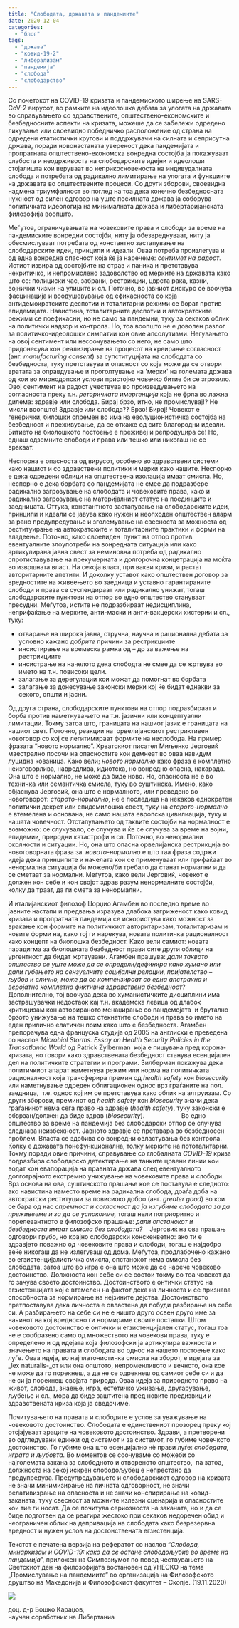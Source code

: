 ```yaml
---
title: "Слободата, државата и пандемиите"
date: 2020-12-04
categories: 
  - "блог"
tags: 
  - "држава"
  - "ковид-19-2"
  - "либерализам"
  - "пандемија"
  - "слобода"
  - "слободарство"
---
```


Со почетокот на COVID-19 кризата и пандемиското ширење на SARS-CoV-2 вирусот, во рамките на идеолошка дебата за улогата на државата во справувањето со здравствените, општествено-економските и безбедносните аспекти на кризата, можеше да се забележи одредено ликување или своевидно победничко расположение од страна на одредени етатистички кругови и поддржувачи на силната и сеприсутна држава, поради новонастаната увереност дека пандемијата и пропратната општествено-економска вонредна состојба ја покажуваат слабоста и неодрживоста на слободарските идејни и идеолоши стојалишта кои веруваат во неприкосновеноста на индивудалната слобода и потребата од радикално лимитирање на улогата и функциите на државата во општествените процеси. Со други зборови, своевидна надмена триумфалност во поглед на тоа дека конечно безбедносната нужност од силен одговор на уште посилната држава ја соборува политичката идеологија на минималната држава и либертаријанската филозофија воопшто.

Меѓутоа, ограничувањата на човековите права и слободи за време на пандемиските вонредни состојби, ниту ја обезвреднуваат, ниту ја обесмислуваат потребата од константно застапување на слободарските идеи, принципи и идеали. Оваа потреба произлегува и од една вонредна опасност која ќе ја наречеме: _сентимет на радост_. Истиот извира од состојбите на страв и паника и претставува некритичко, и непромислено задоволство од мерките на државата како што се: полициски час, забрани, рестрикции, цврста рака, казни, војнички чизми на улиците и сл. Поточно, во јавниот дискурс се воочува фасцинација и воодушевување од ефикасноста со која антидемократските деспотии и тоталитарни режими се борат против епидемијата. Навистина, тоталитарните деспотии и автократските режими се поефикасни, но не само за пандемии, туку за секаков облик на политички надзор и контрола. Но, тоа воопшто не е доволен разлог за политичко-идеолошки симпатии кон овие апсолутизми. Негувањето на овој сентимент или несоочувањето со него, не само што придонесува кон реализирање на процесот на креирање согласност (анг. _manufacturing consent_) за супституцијата на слободата со безбедноста, туку претставува и опасност со која може да се отвори вратата за оправдување и проголтување на 'мерки' на големата држава од кои во мирнодопски услови пристојно човечко битие би се згрозило. Овој сентимент на радост учествува во произведувањето на согласноста преку т.н. _реторичката имергенција_ која не фрла во лажна дилема: здравје или слобода. Бирај брзо, итно, не промислувај!? Не мисли воопшто! Здравје или слобода?? Брзо! Бирај! Човекот е генерички, билошки спремен во има на еволуционистичка состојба на безбедност и преживување, да се откаже од сите благородни идеали. Битието на биолошкото постоење е преживеј и репродуцира се! Но, еднаш одземните слободи и права или тешко или никогаш не се враќаат. 

Неспорна е опасноста од вирусот, особено во здравствени системи како нашиот и со здравствени политики и мерки како нашите. Неспорно е дека одредени облици на општествена изолација имаат смисла. Но, неспорно е дека борбата со пандемијата не смее да подразбере радикално загрозување на слободата и човековите права, како и радикално загрозување на материјалниот статус на поединците и заедницата. Оттука, константното застапување на слободарските идеи, принципи и идеали се јавува како нужен и неопходен општествен аларм за рано предупредување и зголемување на свесноста за можноста од реституирање на автократските и тоталитарните практики и форми на владеење. Поточно, како своевиден  пункт на отпор против евентуалните злоупотреби на вонредната ситуација или како артикулирана јавна свест за неминовна потреба од радикално спротиставување на прекумерната и долгорочна концетрација на моќта во извршната власт. На секоја власт, при вакви кризи, и растат авторитарните апетити. И доколку уставот како општествен договор за вредностите на живеењето во заедница и уставно гарантираните слободи и права се суспендираат или радикално унижат, тогаш слободарските пунктови на отпор во едно општество стануваат пресудни. Меѓутоа, истите не подразбираат недисциплина, неприфаќање на мерките, анти-маски и анти-вакцерски хистерии и сл.,  туку: 

- отварање на широка јавна, стручна, научна и рационална дебата за условно кажано _добрите_ причини за рестрикциите
- инсистирање на времеска рамка од – до за важење на рестрикциите
- инсистрање на начелото дека слободта не смее да се жртвува во името на т.н. повисоки цели. 
- залагање за дерегулации кои можат да помогнат во борбата
- залагање за донесување законски мерки кој ќе бидат еднакви за секого, општи и јасни. 

Од друга страна, слободарските пунктови на отпор подразбираат и борба против наметнувањето на т.н. јазични или концептуални лимитации. Токму затоа што, границата на нашиот јазик е границата на нашиот свет. Поточно, реакции на  орвелијанскиот рестриктивен новоговор со кој се легитимираат формите на неслобода. На пример фразата “новото нормално”. Хрватскиот писател Миљенко Јерговиќ маестрално посочи на опасностите кои демнеат во оваа навидум луцидна кованица. Како вели; _новото нормално_ како фраза е комплетно неизговорлива, навредлива, идиотска, но вонредно опасна, накарада. Она што е нормално, не може да биде ново. Но, опасноста не е во техничка или семантичка смисла, туку во суштинска. Имено, како објаснува Јерговиќ, она што е нормалното, или преведено во новоговорот: _старото-нормално_, не е последица на некаков еднократен политички декрет или епидемилошка свест, туку на _старото-нормално_ е втемелена и основана, не само нашата европска цивилиација, туку и нашата човечност. Отстапувањето од таквите состојби на нормалност е возможно: се случувало, се случува и ќе се случува за време на војни, епидемии, природни катастрофи и сл. Поточно, во ненормални околности и ситуации. Но, она што опасна орвелијанска рестрикција во новоговорната фраза за  _новото-нормално_ е што таа фраза содржи идеја дека принципите и начелата кои се применуваат или прифаќаат во ненормална ситуација би можело/би требало да станат нормални и да се сметаат за нормални. Меѓутоа, како вели Јерговиќ, човекот е должен кон себе и кон својот здрав разум ненормалните состојби, колку да траат, да ги смета за ненормални.

И италијанскиот филозоф Џорџио Агамбен во последно време во јавните настапи и предвања изразува длабока загриженост како ковид кризата и пропратната пандемија се искористува како можност за враќање кон формите на политичкиот авторитаризам, тоталитаризам и новите форми на, како тој ги нарекува, новата политичка рационалност како концепт на биолошка безбедност. Како вели самиот: новата парадигма за биолошката безбедност прави сите други облици на ургентност да бидат жртвувани. Агамбен прашува: _дали таквото општество се уште може да се определи/дефинира како хумано или дали губењето на сензуелните социјални релации, пријателство – љубов и слично, може да се компензираат со една апстракна и веројатно комплетно фиктивна здравствена безбедност_? Дополнително, тој воочува дека во хуманистичките дисциплини има застрашувачки недостаок кај т.н. академска левица од длабок критицизам кон авторираното менаџирање со пандемојата  и брутално брзото унижување на тешко стекнатите слободи и права во името на еден прилично елатичен поим како што е безбедноста. Агамбен препорачува една француска студија од 2005 на англиски е преведена со наслов _Microbial Storms. Essay on Health Security Policies in the Transatlantic World_ од Patrick Zylberman  која е пишувана пред корона-кризата, но говори како здравствената безбедност станува есенцијален дел на политичките стратегии и програми. Зилберман покажува дека политичкиот апарат наметнува режим или норма на политичката рационалност која трансферира премин од _health safety_ кон _biosecurity_ или наметнување одреден облигационен однос врз граѓаните на пол. заедница,  т.е. однос кој им се претставува како облик на алтруизам. Со други зборови, преминот од _health safety_ кон _biosecurity_ значи дека граѓанинот нема сега право на здравје (_health safety_), туку законски е обврзан/должен да биде здрав (_biosecurity_).                     Во едно општество за време на пандемија без слободарски отпор се случува следнава неизбежност. Јавното здравје се претавара во безбедносен проблем. Власта се здобива со вонредни овластувања без контрола. Колку е државата понефункционална, толку мерките на пототалитарни. Токму поради овие причини, справување со глобалната _COVID-19_ криза подразбира слободарско детектирање на танките црвени линии кои водат кон евапорација на правната држава след евентуалното долготрајното екстремно унижување на човековите права и слободи. Врз основа на ова, суштинското прашање кое се поставува е следното: ако навистина наместо време на радикална слобода, доаѓа доба на автократски реституции за повисиоко добро (анг. _greater good_) во кои се бара од нас _спремност и согласност да ја изгубиме слободата за да преживееме_ _и за да се успокоиме,_ тогаш нели поприоритно и порелевантното е филозофско прашање: _дали опстанокот и безбедноста имаат смисла без слободата?_    Јерговиќ на ова прашањ одговори грубо, но крајно слободарски конскенветно: ако ти е здравјето поважно од човековите права и слободи, тогаш е најдобро веќе никогаш да не излегуваш од дома. Меѓутоа, продлабочено кажано во егзистенцијалистичка смисла, опстанокот нема смисла без слободата, затоа што во игра е она што може да се нарече човеково достоинство. Должноста кон себе си се состои токму во тоа човекот да го зачува своето достоинство. Достоинството е онтички статус на егзистенцијата кој е втемелен на фактот дека на личноста и се признава способноста за нормирање на нејзините дејства. Достоинството претпоставува дека личноста е овластена да побуди разбирање на себе си. А разбирањето на себе си не е ништо друго освен друго име за начинот на кој вредносно ги нормираме своите постапки. Штом човековото достоинство е онтички и егзистенцијален статус, тогаш тоа не е сообразено само од множеството на човекови права, туку е определено и од идејата која филозофски ја артикулира важноста и значењето на правата и слободата во однос на нашето постоење како луѓе. Оваа идеја, во најплатонистичка смисла на зборот, е идејата за _lex naturalis-_от или она општото, непроменливото и вечното, она кое не може да го порекнеш, а да не се одрекнеш од самиот себе си и да не си ја порекнеш својата природа. Оваа идеја за природното право на живот, слобода, знаење, игра, естетичко уживање, другарување, љубење и сл., мора да биде заштитена пред новите предизвици и здравствената криза која ја сведочиме.

Почитувањето на правата и слободите е услов за уважување на човековото достоинство. Слободата е единствениот прозорец преку кој отсјајуваат зраците на човековото достоинство. Здрави, а претворени во одгледувани единки од системот и за системот, го губиме човечкото достоинство. Го губиме она што есенцијално нѐ прави луѓе: _слободата, играта и љубовта._ Во моментов се соочуваме со можеби со најголемата закана за слободното и отвореното општество,  па затоа, должноста на секој искрен слободољубец е непрестано да предупредува. Предупредувањето и слободарскиот одговор на кризата не значи минимизирање на личната одговорност, не значи релативизрање на опасноста и не значи конспирирање на ковид-заканата, туку свесност за можните излезни сценарија и опасностите кои тие ги носат. Да се почитува сериозноста на заканата, но и да се биде подготвен да се реагира жестоко при секаков недоречен обид и неограничен облик на депривација на слободата како безрезервна вредност и нужен услов на достонствената егзистенција.  

Текстот е печатена верзија на рефератот со наслов “_Слобода, минархизам и COVID-19: како да се остане слободољубив во време на пандемија_”, приложен на Симпозиумот по повод чествувањето на Светскиот ден на филозофијата востановен од УНЕСКО на тема „Промислување на пандемиите“ во организација на Филозофското друштво на Македонија и Филозофскиот факултет – Скопје. (19.11.2020)

![](http://libertaniabackup.local/wp-content/uploads/2020/12/Bosko-Karadza-PIC-1024x686.jpeg)

доц. д-р Бошко Караџов,   
научен соработник на Либертаниа
